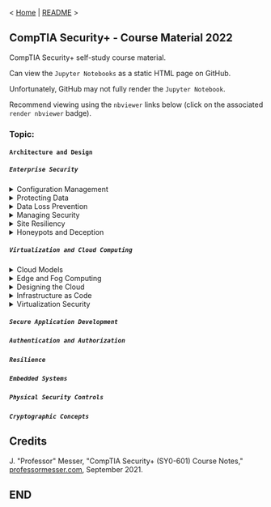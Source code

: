 < [Home](https://github.com/SeanOhAileasa) | [README](https://github.com/SeanOhAileasa/syp-architecture-and-design/blob/main/README.md) >

## CompTIA Security+ - Course Material 2022

CompTIA Security+ self-study course material.

Can view the ``Jupyter Notebooks`` as a static HTML page on GitHub.

Unfortunately, GitHub may not fully render the ``Jupyter Notebook``.

Recommend viewing using the ``nbviewer`` links below (click on the associated ``render nbviewer`` badge).

### Topic:

#### ``Architecture and Design``

##### ``Enterprise Security``

<details close>
    <summary>Configuration Management</summary>

- [Configuration Management](https://nbviewer.org/github/SeanOhAileasa/syp-architecture-and-design/blob/main/rc/enterprise-security/syp-configuration-management.ipynb#a) <br/>
</details>

<details close>
    <summary>Protecting Data</summary>

- [Protecting Data](https://nbviewer.org/github/SeanOhAileasa/syp-architecture-and-design/blob/main/rc/enterprise-security/syp-protecting-data.ipynb#a) <br/>
</details>

<details close>
    <summary>Data Loss Prevention</summary>

- [Data Loss Prevention](https://nbviewer.org/github/SeanOhAileasa/syp-architecture-and-design/blob/main/rc/enterprise-security/syp-data-loss-prevention.ipynb#a) <br/>
</details>

<details close>
    <summary>Managing Security</summary>

- [Managing Security](https://nbviewer.org/github/SeanOhAileasa/syp-architecture-and-design/blob/main/rc/enterprise-security/syp-managing-security.ipynb#a) <br/>
</details>

<details close>
    <summary>Site Resiliency</summary>

- [Site Resiliency](https://nbviewer.org/github/SeanOhAileasa/syp-architecture-and-design/blob/main/rc/enterprise-security/syp-site-resiliency.ipynb#a) <br/>
</details>

<details close>
    <summary>Honeypots and Deception</summary>

- [Honeypots and Deception](https://nbviewer.org/github/SeanOhAileasa/syp-architecture-and-design/blob/main/rc/enterprise-security/syp-honeypots-and-deception.ipynb#a) <br/>
</details>

##### ``Virtualization and Cloud Computing``

<details close>
    <summary>Cloud Models</summary>

- [Cloud Models](https://nbviewer.org/github/SeanOhAileasa/syp-architecture-and-design/blob/main/rc/virtualization-and-cloud-computing/syp-cloud-models.ipynb#a) <br/>
</details>

<details close>
    <summary>Edge and Fog Computing</summary>

- [Edge and Fog Computing](https://nbviewer.org/github/SeanOhAileasa/syp-architecture-and-design/blob/main/rc/virtualization-and-cloud-computing/syp-edge-and-fog-computing.ipynb#a) <br/>
</details>

<details close>
    <summary>Designing the Cloud</summary>

- [Designing the Cloud](https://nbviewer.org/github/SeanOhAileasa/syp-architecture-and-design/blob/main/rc/virtualization-and-cloud-computing/syp-designing-the-cloud.ipynb#a) <br/>
</details>

<details close>
    <summary>Infrastructure as Code</summary>

- [Infrastructure as Code](https://nbviewer.org/github/SeanOhAileasa/syp-architecture-and-design/blob/main/rc/virtualization-and-cloud-computing/syp-infrastructure-as-code.ipynb#a) <br/>
</details>

<details close>
    <summary>Virtualization Security</summary>

- [Virtualization Security](https://nbviewer.org/github/SeanOhAileasa/syp-architecture-and-design/blob/main/rc/virtualization-and-cloud-computing/syp-virtualization-security.ipynb#a) <br/>
</details>

##### ``Secure Application Development``

##### ``Authentication and Authorization``

##### ``Resilience``

##### ``Embedded Systems``

##### ``Physical Security Controls``

##### ``Cryptographic Concepts``

## Credits

J. "Professor" Messer, "CompTIA Security+ (SY0-601) Course Notes," [professormesser.com](https://web.archive.org/web/20220521181010/https://www.professormesser.com/security-plus/sy0-601/sy0-601-video/sy0-601-comptia-security-plus-course/), September 2021.

## END